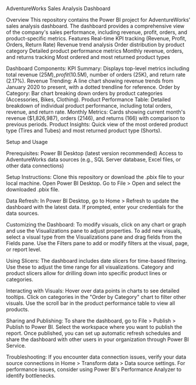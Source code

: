 AdventureWorks Sales Analysis Dashboard


Overview
This repository contains the Power BI project for AdventureWorks' sales analysis dashboard. The dashboard provides a comprehensive view of the company's sales performance, including revenue, profit, orders, and product-specific metrics.
Features
Real-time KPI tracking (Revenue, Profit, Orders, Return Rate)
Revenue trend analysis
Order distribution by product category
Detailed product performance metrics
Monthly revenue, orders, and returns tracking
Most ordered and most returned product types

Dashboard Components:
KPI Summary: Displays top-level metrics including total revenue ($25M), profit ($10.5M), number of orders (25K), and return rate (2.17%).
Revenue Trending: A line chart showing revenue trends from January 2020 to present, with a dotted trendline for reference.
Order by Category: Bar chart breaking down orders by product categories (Accessories, Bikes, Clothing).
Product Performance Table: Detailed breakdown of individual product performance, including total orders, revenue, and return rate.
Monthly Metrics: Cards showing current month's revenue ($1,826,987), orders (2146), and returns (166) with comparison to previous periods.
Product Insights: Quick view of the most ordered product type (Tires and Tubes) and most returned product type (Shorts).

Setup and Usage

Prerequisites:
Power BI Desktop (latest version recommended)
Access to AdventureWorks data sources (e.g., SQL Server database, Excel files, or other data connections)

Setup Instructions:
Clone this repository or download the .pbix file to your local machine.
Open Power BI Desktop.
Go to File > Open and select the downloaded .pbix file.

Data Refresh:
In Power BI Desktop, go to Home > Refresh to update the dashboard with the latest data.
If prompted, enter your credentials for the data sources.

Customizing the Dashboard:
To modify visuals, click on any chart or graph and use the Visualizations pane to adjust properties.
To add new visuals, select a visual type from the Visualizations pane and drag fields from the Fields pane.
Use the Filters pane to add or modify filters at the visual, page, or report level.

Using Slicers:
The dashboard includes date slicers for time-based filtering. Use these to adjust the time range for all visualizations.
Category and product slicers allow for drilling down into specific product lines or categories.

Interacting with Visuals:
Hover over data points in charts to see detailed tooltips.
Click on categories in the "Order by Category" chart to filter other visuals.
Use the scroll bar in the product performance table to view all products.

Sharing and Publishing:
To share the dashboard, go to File > Publish > Publish to Power BI.
Select the workspace where you want to publish the report.
Once published, you can set up automatic refresh schedules and share the dashboard with other users in your organization through Power BI Service.

Troubleshooting:
If you encounter data connection issues, verify your data source connections in Home > Transform data > Data source settings.
For performance issues, consider using Power BI's Performance Analyzer to identify bottlenecks.
